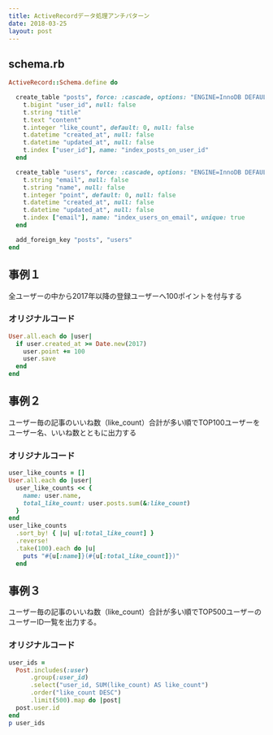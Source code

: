 ```yaml
---
title: ActiveRecordデータ処理アンチパターン
date: 2018-03-25
layout: post
---
```


## schema.rb

```rb
ActiveRecord::Schema.define do

  create_table "posts", force: :cascade, options: "ENGINE=InnoDB DEFAULT CHARSET=utf8" do |t|
    t.bigint "user_id", null: false
    t.string "title"
    t.text "content"
    t.integer "like_count", default: 0, null: false
    t.datetime "created_at", null: false
    t.datetime "updated_at", null: false
    t.index ["user_id"], name: "index_posts_on_user_id"
  end

  create_table "users", force: :cascade, options: "ENGINE=InnoDB DEFAULT CHARSET=utf8" do |t|
    t.string "email", null: false
    t.string "name", null: false
    t.integer "point", default: 0, null: false
    t.datetime "created_at", null: false
    t.datetime "updated_at", null: false
    t.index ["email"], name: "index_users_on_email", unique: true
  end

  add_foreign_key "posts", "users"
end
```

## 事例１

全ユーザーの中から2017年以降の登録ユーザーへ100ポイントを付与する

### オリジナルコード

```rb
User.all.each do |user|
  if user.created_at >= Date.new(2017)
    user.point += 100
    user.save
  end
end
```

## 事例２

ユーザー毎の記事のいいね数（like_count）合計が多い順でTOP100ユーザーをユーザー名、いいね数とともに出力する

### オリジナルコード

```rb
user_like_counts = []
User.all.each do |user|
  user_like_counts << { 
    name: user.name,
    total_like_count: user.posts.sum(&:like_count)
  }
end
user_like_counts
  .sort_by! { |u| u[:total_like_count] }
  .reverse!
  .take(100).each do |u|
    puts "#{u[:name]}(#{u[:total_like_count]})"
  end
```

## 事例３

ユーザー毎の記事のいいね数（like_count）合計が多い順でTOP500ユーザーのユーザーID一覧を出力する。

### オリジナルコード

```rb
user_ids = 
  Post.includes(:user)
      .group(:user_id)
      .select("user_id, SUM(like_count) AS like_count")
      .order("like_count DESC")
      .limit(500).map do |post|
  post.user.id
end
p user_ids
```
